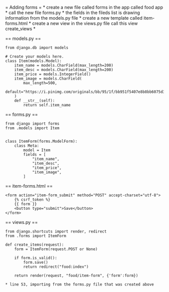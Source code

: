 
= Adding forms =
	* create a new file called forms in the app called food app
	* call the new file forms.py
	* the fields in the fileds list is drawing information from the models.py file
	* create a new template called item-forms.html
	* create a new view in the views.py file call this view create_views
	* 

== models.py ==

	from django.db import models

	# Create your models here.
	class Item(models.Model):
		item_name = models.CharField(max_length=200)
		item_desc = models.CharField(max_length=200)
		item_price = models.IntegerField()
		item_image = models.CharField(
			max_length=500,
			default="https://i.pinimg.com/originals/bb/95/1f/bb951f5407e8b8bb6075d3eee24d3bcd.jpg",
		)
		def __str__(self):
			return self.item_name
		
== forms.py ==

	from django import forms
	from .models import Item


	class ItemForm(forms.ModelForm):
		class Meta:
			model = Item
			fields = [
				"item_name",
				"item_desc",
				"item_price",
				"item_image",
			]
			
== item-forms.html ==

	<form action="item-form_submit" method="POST" accept-charset="utf-8">
		{% csrf_token %}
		{{ form }}
		<button type="submit">Save</button>
	</form>
	
== views.py ==

	from django.shortcuts import render, redirect
	from .forms import ItemForm

	def create_items(request):
		form = ItemForm(request.POST or None)

		if form.is_valid():
			form.save()
			return redirect("food:index")

		return render(request, "food/item-form", {'form':form})
		
	* line 53, importing from the forms.py file that was created above

